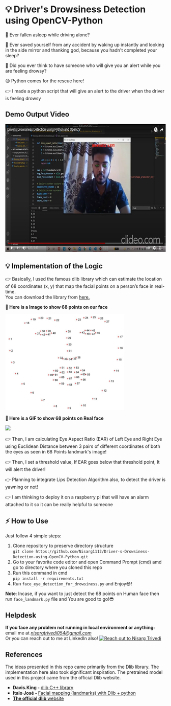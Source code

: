 # 💡 Driver's Drowsiness Detection using OpenCV-Python

🤔 Ever fallen asleep while driving alone? 

🤔 Ever saved yourself from any accident by waking up instantly and looking in the side mirror and thanking god, because you hadn't completed your sleep?

🤔 Did you ever think to have someone who will give you an alert while you are feeling drowsy?

😉 Python comes for the rescue here!

👉 I made a python script that will give an alert to the driver when the driver is feeling drowsy


## Demo Output Video

<a href="http://www.youtube.com/watch?feature=player_embedded&v=hsEUkFkJJy0
" target="_blank"><img src="youtube_thumbnail.png" alt="Driver's Drowsiness Detection" title="Watch On Youtube" height=400px></a>

## 💡 Implementation of the Logic

👉 Basically, I used the famous dlib library which can estimate the location of 68 coordinates (x, y) that map the facial points on a person’s face in real-time.<br>
You can download the library from <a href="https://github.com/">here.</a>

**📸 Here is a Image to show 68 points on our face**

<img src="68_landmark.jpeg" height=300px><br>

**🎥 Here is a GIF to show 68 points on Real face**

<img src="68_points_gif.gif" height=300px><br>


👉 Then, I am calculating Eye Aspect Ratio (EAR) of Left Eye and Right Eye using Euclidean Distance between 3 pairs of different coordinates of both the eyes as seen in 68 Points landmark's image!

👉 Then, I set a threshold value, If EAR goes below that threshold point, It will alert the driver!

👉 Planning to integrate Lips Detection Algorithm also, to detect the driver is yawning or not!

👉 I am thinking to deploy it on a raspberry pi that will have an alarm attached to it so it can be really helpful to someone

## ⚡️ How to Use

Just follow 4 simple steps:

1. Clone repository to preserve directory structure<br>
`git clone https://github.com/Nisarg1112/Driver-s-Drowsiness-Detection-using-OpenCV-Python.git`
2. Go to your favorite code editor and open Command Prompt (cmd) amd go to directory where you cloned this repo
3. Run this command in cmd<br>
   `pip install -r requirements.txt`
4. Run `face_eye_detection_for_drowsiness.py` and Enjoy😎!
   
**Note**: Incase, if you want to just detect the 68 points on Human face then run `face_landmark.py` file and You are good to go!😎

## Helpdesk

**If you face any problem not running in local environment or anything:** email me at *nisargtrivedi054@gmail.com*
<br>
Or you can reach out to me at LinkedIn also!
<a href="https://www.linkedin.com/in/nisargtrivedi1112"><img src="https://img.shields.io/badge/LinkedIn-0077B5?style=for-the-badge&logo=linkedin&logoColor=white" title="Reach out to Nisarg Trivedi"></a>

## References

The ideas presented in this repo came primarily from the Dlib library. The implementation here also took significant inspiration. The pretrained model used in this project came from the official Dlib website.

<ul type='square'>
  <li><strong>Davis.King - </strong><a href='https://github.com/davisking/dlib'>dlib C++ library</a></li>
  <li><strong>Italo José - </strong><a href='https://towardsdatascience.com/facial-mapping-landmarks-with-dlib-python-160abcf7d672'>Facial mapping (landmarks) with Dlib + python</a></li>
  <li><a href='https://pjreddie.com/darknet/yolo/'><strong>The official dlib </strong><a href='http://dlib.net/'>website</a></a></li>
</ul>


